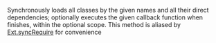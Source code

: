 Synchronously loads all classes by the given names and all their direct dependencies; optionally executes the given callback function when finishes, within the optional scope. This method is aliased by
<a href="#!/api/Ext-method-syncRequire" rel="Ext-method-syncRequire" class="docClass">Ext.syncRequire</a>
for convenience
